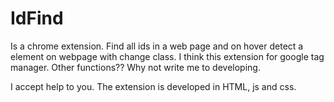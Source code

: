 # IdFind
Is a chrome extension. Find all ids in a web page and on hover detect a element on webpage with change class. I think this extension for google tag manager. Other functions?? Why not write me to developing.

I accept help to you.
The extension is developed in HTML, js and css.
